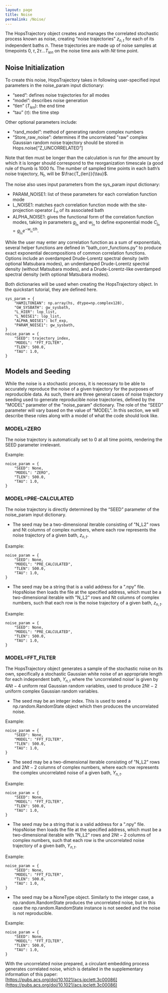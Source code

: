 ```yaml
---
layout: page
title: Noise
permalink: /Noise/
---
```

<script
  src="https://cdn.mathjax.org/mathjax/latest/MathJax.js?config=TeX-AMS-MML_HTMLorMML"
  type="text/javascript">
</script>

The HopsTrajectory object creates and manages the correlated stochastic process known as noise, creating “noise trajectories” $z_{n,t}$ for each of its independent baths $n$. These trajectories are made up of noise samples at timepoints $0, \tau, 2\tau...T_{len}$ on the noise time axis with $Nt$ time point.

<h2>Noise Initialization</h2>

To create this noise, HopsTrajectory takes in following user-specified input parameters in the noise_param input dictionary:
- “seed”: defines noise trajectories for all modes
- “model”: describes noise generation
- “tlen” ($T_{len}$): the end time
- “tau” ($\tau$): the time step

Other optional parameters include:
- “rand_model”: method of generating random complex numbers
- “Store_raw_noise”: determines if the uncorrelated "raw" complex Gaussian random noise trajectory should be stored in Hops.noise[“Z_UNCORRELATED”]

Note that tlen must be longer than the calculation is run for (the amount by which it is longer should correspond to the reorganization timescale (a good rule of thumb is 1000 fs. The number of sampled time points in each bath’s noise trajectory, $N_t$, will be $\frac{T_{len}}{\tau}$.

The noise also uses input parameters from the sys_param input dictionary:
- PARAM_NOISE1: list of these parameters for each correlation function mode
- L_NOISE1: matches each correlation function mode with the site-projection operator $\hat{L}_n$ of its associated bath
- ALPHA_NOISE1: gives the functional form of the correlation function modes, taking in parameters $g_{j_n}$ and $w_{j_n}$ to define exponential mode $C_{j_n} = g_{j_n}e^{-w_{j_n}t/\hslash}$.

While the user may enter any correlation function as a sum of exponentials, several helper functions are defined in "bath_corr_functions.py" to produce exact exponential decompositions of common correlation functions. Options include an overdamped Drude-Lorentz spectral density (with optional Matsubara modes), an underdamped Drude-Lorentz spectral density (without Matsubara modes), and a Drude-Lorentz-like overdamped spectral density (with optional Matsubara modes).

Both dictionaries will be used when creating the HopsTrajectory object. In the quickstart tutorial, they are defined here.

```
sys_param = {
    "HAMILTONIAN": np.array(hs, dtype=np.complex128),  
    "GW_SYSBATH": gw_sysbath,  
    "L_HIER": lop_list,  
    "L_NOISE1": lop_list,
    "ALPHA_NOISE1": bcf_exp,
    "PARAM_NOISE1": gw_sysbath,
}
noise_param = {
    "SEED": trajectory_index,
    "MODEL": "FFT_FILTER",
    "TLEN": 500.0,
    "TAU": 1.0,
}
```

<h2>Models and Seeding</h2>
While the noise is a stochastic process, it is necessary to be able to accurately reproduce the noise of a given trajectory for the purposes of reproducible data. As such, there are three general cases of noise trajectory seeding used to generate reproducible  noise trajectories, defined by the "MODEL" parameter of the "noise_param" dictionary. The role of the “SEED” parameter will vary based on the value of “MODEL”. In this section, we will describe these roles along with a model of what the code should look like.

<h3>MODEL=ZERO</h3>
The noise trajectory is automatically set to 0 at all time points, rendering the SEED parameter irrelevant. 

Example:
```
noise_param = {
    "SEED": None,
    "MODEL": "ZERO",
    "TLEN": 500.0,
    "TAU": 1.0,
}
```

<h3>MODEL=PRE-CALCULATED</h3>
The noise trajectory is directly determined by the “SEED” parameter of the noise_param input dictionary. 

- The seed may be a two-dimensional iterable consisting of "N_L2" rows and Nt columns of complex numbers, where each row represents the noise trajectory of a given bath, $z_{n,t}$.

Example: 
```
noise_param = {
    "SEED": None,
    "MODEL": "PRE_CALCULATED",
    "TLEN": 500.0,
    "TAU": 1.0,
}
```

- The seed may be a string that is a valid address for a ".npy" file. HopsNoise then loads the file at the specified address, which must be a two-dimensional iterable with "N_L2" rows and Nt columns of complex numbers, such that each row is the noise trajectory of a given bath, $z_{n,t}$.

Example:
```
noise_param = {
    "SEED": None,
    "MODEL": "PRE_CALCULATED",
    "TLEN": 500.0,
    "TAU": 1.0,
}
```

<h3>MODEL=FFT_FILTER</h3>

The HopsTrajectory object generates a sample of the stochastic noise on its own, specifically a stochastic Gaussian white noise of an appropriate length for each independent bath, $Y_{n,t}$ where the ‘uncorrelated noise’ is given by $4Nt − 4$ uniform real Gaussian random variables, used to produce $2Nt − 2$ uniform complex Gaussian random variables. 

- The seed may be an integer index. This is used to seed a np.random.RandomState object which then produces the uncorrelated noise.

Example:
```
noise_param = {
    "SEED": None,
    "MODEL": "FFT_FILTER",
    "TLEN": 500.0,
    "TAU": 1.0,
}
```

- The seed may be a two-dimensional iterable consisting of "N_L2" rows and $2Nt − 2$ columns of complex numbers, where each row represents the complex uncorrelated noise of a given bath, $Y_{n,t}$.

Example:
```
noise_param = {
    "SEED": None,
    "MODEL": "FFT_FILTER",
    "TLEN": 500.0,
    "TAU": 1.0,
}
```

- The seed may be a string that is a valid address for a ".npy" file. HopsNoise then loads the file at the specified address, which must be a two-dimensional iterable with "N_L2" rows and $2Nt − 2$ columns of complex numbers, such that each row is the uncorrelated noise trajectory of a given bath, $Y_{n,t}$.

Example:
```
noise_param = {
    "SEED": None,
    "MODEL": "FFT_FILTER",
    "TLEN": 500.0,
    "TAU": 1.0,
}
```

- The seed may be a NoneType object. Similarly to the integer case, a np.random.RandomState produces the uncorrelated noise, but in this case the np.random.RandomState instance is not seeded and the noise is not reproducible.

Example:
```
noise_param = {
    "SEED": None,
    "MODEL": "FFT_FILTER",
    "TLEN": 500.0,
    "TAU": 1.0,
}
```

With the uncorrelated noise prepared, a circulant embedding process generates correlated noise, which is detailed in the supplementary information of this paper: [https://pubs.acs.org/doi/10.1021/acs.jpclett.3c00086](https://pubs.acs.org/doi/10.1021/acs.jpclett.3c00086)
